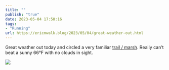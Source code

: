 ```yaml
---
title: ""
publish: "true"
date: 2023-05-04 17:50:16
tags:
- "Running"
url: https://ericmwalk.blog/2023/05/04/great-weather-out.html
---
```

Great weather out today and circled a very familiar [trail / marsh](http://www.strava.com/activities/9010219801).  Really can’t beat a sunny 66°F with no clouds in sight.

![](https://ericmwalk.blog/uploads/2023/dee38d5ddc.jpg)